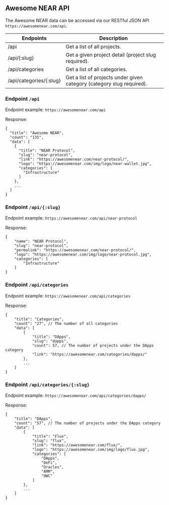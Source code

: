 ## Awesome NEAR API

The Awesome NEAR data can be accessed via our RESTful JSON API `https://awesomenear.com/api`.

| Endpoints                | Description |
| ------------------------ | ------------------------------ |
| /api                     | Get a list of all projects. |
| /api/{:slug}             | Get a given project detail (project slug required). |
| /api/categories          | Get a list of all categories. |
| /api/categories/{:slug}  | Get a list of projects under given category (category slug required). |

### Endpoint `/api`

Endpoint example: `https://awesomenear.com/api`

Response:

```
{
  "title": "Awesome NEAR",
  "count": "135",
  "data": [
    {
      "title": "NEAR Protocol",
      "slug": "near-protocol",
      "link": "https://awesomenear.com/near-protocol/",
      "logo": "https://awesomenear.com/img/logo/near-wallet.jpg",
      "categories": [
        "Infrastructure"
      ]
    },
    ...
  ]
}
```

### Endpoint `/api/{:slug}`

Endpoint example: `https://awesomenear.com/api/near-protocol`

Response:

```
{
    "name": "NEAR Protocol",
    "slug": "near-protocol",
    "permalink": "https://awesomenear.com/near-protocol/",
    "logo": "https://awesomenear.com/img/logo/near-protocol.jpg",
    "categories": [
        "Infrastructure"
    ]
}
```

### Endpoint `/api/categories`

Endpoint example: `https://awesomenear.com/api/categories`

Response:

```
{
    "title": "Categories",
    "count": "27", // The number of all categories
    "data": [
        {
            "title": "DApps",
            "slug": "dapps",
            "count": 57, // The number of projects under the DApps category
            "link": "https://awesomenear.com/categories/dapps/"
        },
        ...
    ]
}
```

### Endpoint `/api/categories/{:slug}`

Endpoint example: `https://awesomenear.com/api/categories/dapps/`

Response:

```
{
    "title": "DApps",
    "count": "57", // The number of projects under the DApps category
    "data": [
        {
            "title": "Flux",
            "slug": "flux",
            "link": "https://awesomenear.com/flux/",
            "logo": "https://awesomenear.com/img/logo/flux.jpg",
            "categories": [
                "DApps",
                "DeFi",
                "Oracles",
                "AMM",
                "OWC"
            ]
        },
        ...
    ]
}
```

